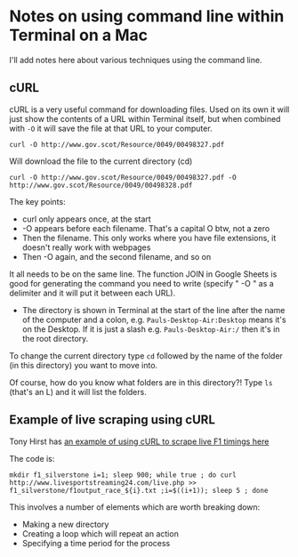 # Notes on using command line within Terminal on a Mac

I'll add notes here about various techniques using the command line.

## cURL

cURL is a very useful command for downloading files. Used on its own it will just show the contents of a URL within Terminal itself, but when combined with `-O` it will save the file at that URL to your computer. 

`curl -O http://www.gov.scot/Resource/0049/00498327.pdf`

Will download the file to the current directory (cd)

`curl -O http://www.gov.scot/Resource/0049/00498327.pdf -O http://www.gov.scot/Resource/0049/00498328.pdf`

The key points:

* curl only appears once, at the start
* -O appears before each filename. That's a capital O btw, not a zero
* Then the filename. This only works where you have file extensions, it doesn't really work with webpages
* Then -O again, and the second filename, and so on

It all needs to be on the same line. The function JOIN in Google Sheets is good for generating the command you need to write (specify " -O " as a delimiter and it will put it between each URL).

* The directory is shown in Terminal at the start of the line after the name of the computer and a colon, e.g. `Pauls-Desktop-Air:Desktop` means it's on the Desktop. If it is just a slash e.g. `Pauls-Desktop-Air:/` then it's in the root directory.

To change the current directory type `cd` followed by the name of the folder (in this directory) you want to move into.

Of course, how do you know what folders are in this directory?! Type `ls` (that's an L) and it will list the folders.

## Example of live scraping using cURL

Tony Hirst has [an example of using cURL to scrape live F1 timings here](https://blog.ouseful.info/2016/07/18/simple-live-timing-data-scraper/)

The code is:

`mkdir f1_silverstone i=1; sleep 900; while true ; do curl http://www.livesportstreaming24.com/live.php >> f1_silverstone/f1output_race_${i}.txt ;i=$((i+1)); sleep 5 ; done`

This involves a number of elements which are worth breaking down:

* Making a new directory
* Creating a loop which will repeat an action
* Specifying a time period for the process



